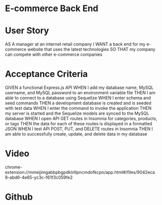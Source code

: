 # E-commerce Back End

# User Story
AS A manager at an internet retail company I WANT a back end for my e-commerce website that uses the latest technologies SO THAT my company can compete with other e-commerce companies

# Acceptance Criteria
GIVEN a functional Express.js API WHEN I add my database name, MySQL username, and MySQL password to an environment variable file THEN I am able to connect to a database using Sequelize WHEN I enter schema and seed commands THEN a development database is created and is seeded with test data WHEN I enter the command to invoke the application THEN my server is started and the Sequelize models are synced to the MySQL database WHEN I open API GET routes in Insomnia for categories, products, or tags THEN the data for each of these routes is displayed in a formatted JSON WHEN I test API POST, PUT, and DELETE routes in Insomnia THEN I am able to successfully create, update, and delete data in my database

# Video
chrome-extension://mmeijimgabbpbgpdklnllpncmdofkcpn/app.html#/files/9042eca8-abd6-4e65-yc3c-f61f3c059fe2

# Github
